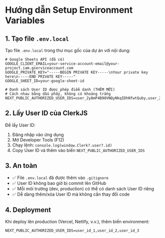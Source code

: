 # Hướng dẫn Setup Environment Variables

## 1. Tạo file `.env.local` 

Tạo file `.env.local` trong thư mục gốc của dự án với nội dung:

```env
# Google Sheets API (đã có)
GOOGLE_CLIENT_EMAIL=your-service-account-email@your-project.iam.gserviceaccount.com
GOOGLE_PRIVATE_KEY="-----BEGIN PRIVATE KEY-----\nYour private key here\n-----END PRIVATE KEY-----"
GOOGLE_SHEET_ID=your-google-sheet-id

# Danh sách User ID được phép điểm danh (THÊM MỚI)
# Cách nhau bằng dấu phẩy, không có khoảng trắng
NEXT_PUBLIC_AUTHORIZED_USER_IDS=user_2y8mP4B98VNQyNkqIDhNfwtQuby,user_2y928V81U09M2TGAE050tJ5Ny0r
```

## 2. Lấy User ID của ClerkJS

Để lấy User ID:
1. Đăng nhập vào ứng dụng
2. Mở Developer Tools (F12)
3. Chạy lệnh: `console.log(window.Clerk?.user?.id)`
4. Copy User ID và thêm vào biến `NEXT_PUBLIC_AUTHORIZED_USER_IDS`

## 3. An toàn

- ✅ File `.env.local` đã được thêm vào `.gitignore`
- ✅ User ID không bao giờ bị commit lên GitHub
- ✅ Mỗi môi trường (dev, production) có thể có danh sách User ID riêng
- ✅ Dễ dàng thêm/xóa User ID mà không cần thay đổi code

## 4. Deployment

Khi deploy lên production (Vercel, Netlify, v.v.), thêm biến environment:
```
NEXT_PUBLIC_AUTHORIZED_USER_IDS=user_id_1,user_id_2,user_id_3
``` 